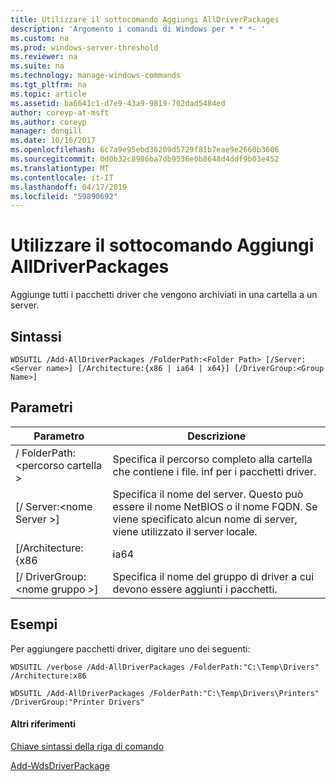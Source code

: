 ```yaml
---
title: Utilizzare il sottocomando Aggiungi AllDriverPackages
description: 'Argomento i comandi di Windows per * * *- '
ms.custom: na
ms.prod: windows-server-threshold
ms.reviewer: na
ms.suite: na
ms.technology: manage-windows-commands
ms.tgt_pltfrm: na
ms.topic: article
ms.assetid: ba6641c1-d7e9-43a9-9819-702dad5484ed
author: coreyp-at-msft
ms.author: coreyp
manager: dongill
ms.date: 10/16/2017
ms.openlocfilehash: 6c7a9e95ebd36209d5729f81b7eae9e2660b3606
ms.sourcegitcommit: 0d0b32c8986ba7db9536e0b8648d4ddf9b03e452
ms.translationtype: MT
ms.contentlocale: it-IT
ms.lasthandoff: 04/17/2019
ms.locfileid: "59890692"
---
```

# <a name="using-the-add-alldriverpackages-subcommand"></a>Utilizzare il sottocomando Aggiungi AllDriverPackages



Aggiunge tutti i pacchetti driver che vengono archiviati in una cartella a un server.

## <a name="syntax"></a>Sintassi

```
WDSUTIL /Add-AllDriverPackages /FolderPath:<Folder Path> [/Server:<Server name>] [/Architecture:{x86 | ia64 | x64}] [/DriverGroup:<Group Name>]
```

## <a name="parameters"></a>Parametri

|Parametro|Descrizione|
|---------|-----------|
|/ FolderPath:\<percorso cartella >|Specifica il percorso completo alla cartella che contiene i file. inf per i pacchetti driver.|
|[/ Server:\<nome Server >]|Specifica il nome del server. Questo può essere il nome NetBIOS o il nome FQDN. Se viene specificato alcun nome di server, viene utilizzato il server locale.|
|[/Architecture:{x86 | ia64 | x64}]|Specifica l'architettura dei pacchetti driver da aggiungere. Pacchetti di driver per le altre architetture vengono ignorati.|
|[/ DriverGroup:\<nome gruppo >]|Specifica il nome del gruppo di driver a cui devono essere aggiunti i pacchetti.|

## <a name="BKMK_examples"></a>Esempi

Per aggiungere pacchetti driver, digitare uno dei seguenti:
```
WDSUTIL /verbose /Add-AllDriverPackages /FolderPath:"C:\Temp\Drivers" /Architecture:x86
```
```
WDSUTIL /Add-AllDriverPackages /FolderPath:"C:\Temp\Drivers\Printers" /DriverGroup:"Printer Drivers"
```

#### <a name="additional-references"></a>Altri riferimenti

[Chiave sintassi della riga di comando](command-line-syntax-key.md)

[Add-WdsDriverPackage](https://technet.microsoft.com/library/dn283440.aspx)